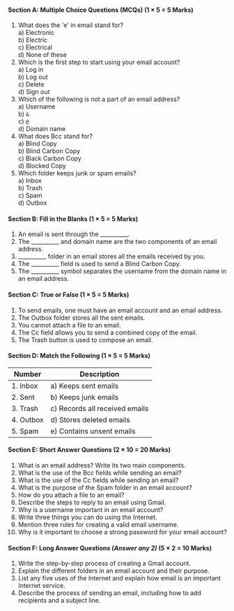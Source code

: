 #### **Section A: Multiple Choice Questions (MCQs)**  (1 × 5 = 5 Marks)  

1. What does the 'e' in email stand for?  
   a) Electronic  
   b) Electric  
   c) Electrical  
   d) None of these  
2. Which is the first step to start using your email account?  
   a) Log in  
   b) Log out  
   c) Delete  
   d) Sign out  
3. Which of the following is not a part of an email address?  
   a) Username  
   b) `&`  
   c) `@`  
   d) Domain name  
4. What does Bcc stand for?  
   a) Blind Copy  
   b) Blind Carbon Copy  
   c) Black Carbon Copy  
   d) Blocked Copy  
5. Which folder keeps junk or spam emails?  
   a) Inbox  
   b) Trash  
   c) Spam  
   d) Outbox  
 
#### **Section B: Fill in the Blanks**  (1 × 5 = 5 Marks)  

1. An email is sent through the __________.  
2. The __________ and domain name are the two components of an email address.  
3. __________ folder in an email stores all the emails received by you.  
4. The __________ field is used to send a Blind Carbon Copy.  
5. The __________ symbol separates the username from the domain name in an email address.  
 
#### **Section C: True or False**  (1 × 5 = 5 Marks)  

1. To send emails, one must have an email account and an email address.  
2. The Outbox folder stores all the sent emails.  
3. You cannot attach a file to an email.  
4. The Cc field allows you to send a combined copy of the email.  
5. The Trash button is used to compose an email.  
 
#### **Section D: Match the Following**  (1 × 5 = 5 Marks)   

| **Number** | **Description**         |  
|------------|--------------------------|  
| 1. Inbox   | a) Keeps sent emails     |  
| 2. Sent    | b) Keeps junk emails     |  
| 3. Trash   | c) Records all received emails |  
| 4. Outbox  | d) Stores deleted emails |  
| 5. Spam    | e) Contains unsent emails |  
 
#### **Section E: Short Answer Questions**  (2 × 10 = 20 Marks)  

1. What is an email address? Write its two main components.  
2. What is the use of the Bcc fields while sending an email?
3. What is the use of the Cc fields while sending an email?
4. What is the purpose of the Spam folder in an email account?  
5. How do you attach a file to an email?
6. Describe the steps to reply to an email using Gmail.
7. Why is a username important in an email account?
8. Write three things you can do using the Internet.
9. Mention three rules for creating a valid email username.
10. Why is it important to choose a strong password for your email account?
 
#### **Section F: Long Answer Questions** *(Answer any 2)*  (5 × 2 = 10 Marks)  

1. Write the step-by-step process of creating a Gmail account.  
2. Explain the different folders in an email account and their purpose.  
3. List any five uses of the Internet and explain how email is an important Internet service.
4. Describe the process of sending an email, including how to add recipients and a subject line.
